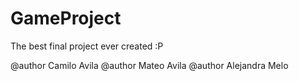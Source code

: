 # GameProject
The best final project ever created :P

@author Camilo Avila
@author Mateo Avila
@author Alejandra Melo
